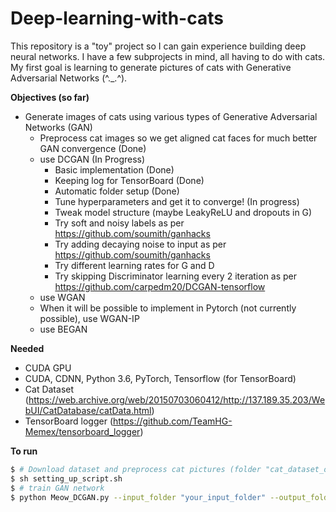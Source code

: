 # Deep-learning-with-cats

This repository is a "toy" project so I can gain experience building deep neural networks. I have a few subprojects in mind, all having to do with cats. My first goal is learning to generate pictures of cats with Generative Adversarial Networks (^._.^). 

**Objectives (so far)**
* Generate images of cats using various types of Generative Adversarial Networks (GAN)
  * Preprocess cat images so we get aligned cat faces for much better GAN convergence (Done)
  * use DCGAN (In Progress)
    * Basic implementation (Done)
    * Keeping log for TensorBoard (Done)
    * Automatic folder setup (Done)
    * Tune hyperparameters and get it to converge! (In progress)
    * Tweak model structure (maybe LeakyReLU and dropouts in G)
    * Try soft and noisy labels as per https://github.com/soumith/ganhacks
    * Try adding decaying noise to input as per https://github.com/soumith/ganhacks
    * Try different learning rates for G and D
    * Try skipping Discriminator learning every 2 iteration as per https://github.com/carpedm20/DCGAN-tensorflow
  * use WGAN
  * When it will be possible to implement in Pytorch (not currently possible), use WGAN-IP
  * use BEGAN

**Needed**

* CUDA GPU
* CUDA, CDNN, Python 3.6, PyTorch, Tensorflow (for TensorBoard)
* Cat Dataset (https://web.archive.org/web/20150703060412/http://137.189.35.203/WebUI/CatDatabase/catData.html)
* TensorBoard logger (https://github.com/TeamHG-Memex/tensorboard_logger)

**To run**
```bash
$ # Download dataset and preprocess cat pictures (folder "cat_dataset_output" contains the cat faces)
$ sh setting_up_script.sh
$ # train GAN network
$ python Meow_DCGAN.py --input_folder "your_input_folder" --output_folder "your_output_folder"
```
